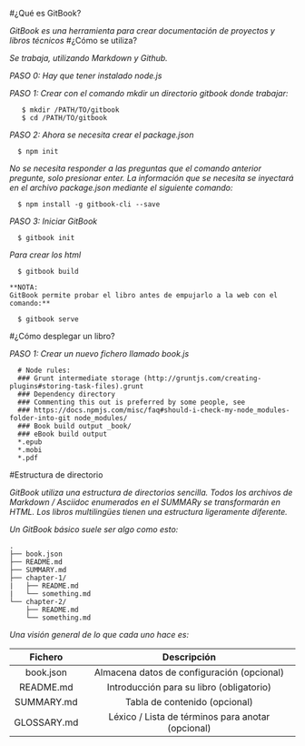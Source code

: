 #¿Qué es GitBook?

  *GitBook es una herramienta para crear documentación de proyectos y libros técnicos*
#¿Cómo se utiliza?

  *Se trabaja, utilizando Markdown y Github.*

  *PASO 0: Hay que tener instalado node.js*

  *PASO 1: Crear con el comando mkdir un directorio gitbook donde trabajar:*
  ~~~
     $ mkdir /PATH/TO/gitbook
     $ cd /PATH/TO/gitbook
  ~~~
   
   *PASO 2: Ahora se necesita crear el package.json*
  ~~~
    $ npm init
  ~~~

  *No se necesita responder a las preguntas que el comando anterior pregunte, solo presionar enter. La información que se necesita se inyectará en el archivo package.json mediante el siguiente comando:*
  ~~~
    $ npm install -g gitbook-cli --save
  ~~~
  
   _PASO 3: Iniciar GitBook_
  ~~~
    $ gitbook init
  ~~~

*Para crear los html*

~~~
  $ gitbook build
~~~
    **NOTA:
    GitBook permite probar el libro antes de empujarlo a la web con el comando:**
  ~~~
    $ gitbook serve
  ~~~
#¿Cómo desplegar un libro?


  *PASO 1: Crear un nuevo fichero llamado book.js*
  ~~~
    # Node rules:
    ### Grunt intermediate storage (http://gruntjs.com/creating-plugins#storing-task-files).grunt
    ### Dependency directory
    ### Commenting this out is preferred by some people, see
    ### https://docs.npmjs.com/misc/faq#should-i-check-my-node_modules-folder-into-git node_modules/
    ### Book build output _book/
    ### eBook build output
    *.epub
    *.mobi
    *.pdf
  ~~~

#Estructura de directorio

*GitBook utiliza una estructura de directorios sencilla. Todos los archivos de Markdown / Asciidoc enumerados en el SUMMARy se transformarán en HTML. Los libros multilingües tienen una estructura ligeramente diferente.*

*Un GitBook básico suele ser algo como esto:*
~~~
.
├── book.json
├── README.md
├── SUMMARY.md
├── chapter-1/
|   ├── README.md
|   └── something.md
└── chapter-2/
    ├── README.md
    └── something.md
~~~

*Una visión general de lo que cada uno hace es:*

| Fichero | Descripción |
| :--: | :--: |
|book.json	| Almacena datos de configuración (opcional)|
|README.md | Introducción para su libro (obligatorio)|
|SUMMARY.md | Tabla de contenido (opcional)|
|GLOSSARY.md | Léxico / Lista de términos para anotar (opcional)|